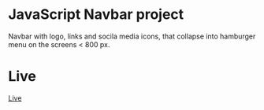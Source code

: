 # JavaScript Navbar project

Navbar with logo, links and socila media icons, that collapse into hamburger menu on the screens < 800 px.

# Live

[Live](https://stankovics.github.io/JSnavbar.github.io)
